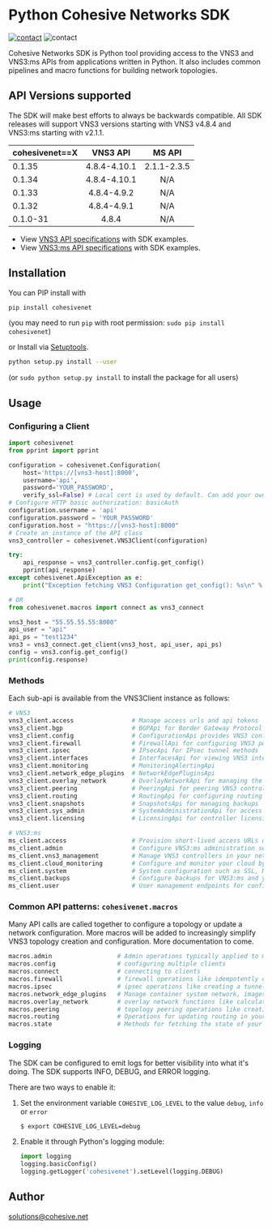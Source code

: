 # Python Cohesive Networks SDK
[![contact][contact-image]][contact-url] ![contact][python-versions-badge]

Cohesive Networks SDK is Python tool providing access to the VNS3 and VNS3:ms APIs from applications written in Python. It also includes common pipelines and macro functions for building network topologies.

## API Versions supported
The SDK will make best efforts to always be backwards compatible. All SDK releases will support VNS3 versions starting with VNS3 v4.8.4 and VNS3:ms starting with v2.1.1.

| cohesivenet==X |    VNS3 API    |     MS API     |
|----------------|:--------------:|:--------------:|
|     0.1.35     |  4.8.4-4.10.1  |   2.1.1-2.3.5  |
|     0.1.34     |  4.8.4-4.10.1  |       N/A      |    # MS SDK not implemented
|     0.1.33     |  4.8.4-4.9.2   |       N/A      |    # MS SDK not implemented
|     0.1.32     |  4.8.4-4.9.1   |       N/A      |    # MS SDK not implemented
|     0.1.0-31   |      4.8.4     |       N/A      |    # MS SDK not implemented
    
- View [VNS3 API specifications](https://docs.cohesive.net/apis/vns3/v/) with SDK examples.
- View [VNS3:ms API specifications](https://docs.cohesive.net/apis/vns3-ms/v/) with SDK examples.

## Installation

You can PIP install with

```sh
pip install cohesivenet
```
(you may need to run `pip` with root permission: `sudo pip install cohesivenet`)

or Install via [Setuptools](http://pypi.python.org/pypi/setuptools).

```sh
python setup.py install --user
```
(or `sudo python setup.py install` to install the package for all users)

## Usage

### Configuring a Client

```python
import cohesivenet
from pprint import pprint

configuration = cohesivenet.Configuration(
    host='https://[vns3-host]:8000',
    username='api',         
    password='YOUR_PASSWORD',
    verify_ssl=False) # Local cert is used by default. Can add your own cert.
# Configure HTTP basic authorization: basicAuth
configuration.username = 'api'
configuration.password = 'YOUR_PASSWORD'
configuration.host = "https://[vns3-host]:8000"
# Create an instance of the API class
vns3_controller = cohesivenet.VNS3Client(configuration)

try:
    api_response = vns3_controller.config.get_config()
    pprint(api_response)
except cohesivenet.ApiException as e:
    print("Exception fetching VNS3 Configuration get_config(): %s\n" % e)

# OR
from cohesivenet.macros import connect as vns3_connect

vns3_host = "55.55.55.55:8000"
api_user = "api"
api_ps = "test1234"
vns3 = vns3_connect.get_client(vns3_host, api_user, api_ps)
config = vns3.config.get_config()
print(config.response)
```

### Methods
Each sub-api is available from the VNS3Client instance as follows:

```python
# VNS3
vns3_client.access                # Manage access urls and api tokens
vns3_client.bgp                   # BGPApi for Border Gateway Protocol methods
vns3_client.config                # ConfigurationApi provides VNS3 config methods
vns3_client.firewall              # FirewallApi for configuring VNS3 policies
vns3_client.ipsec                 # IPsecApi for IPsec tunnel methods
vns3_client.interfaces            # InterfacesApi for viewing VNS3 interfaces
vns3_client.monitoring            # MonitoringAlertingApi
vns3_client.network_edge_plugins  # NetworkEdgePluginsApi
vns3_client.overlay_network       # OverlayNetworkApi for managing the overlay network
vns3_client.peering               # PeeringApi for peering VNS3 controllers
vns3_client.routing               # RoutingApi for configuring routing
vns3_client.snapshots             # SnapshotsApi for managing backups
vns3_client.sys_admin             # SystemAdministrationApi for access and sys admin tasks
vns3_client.licensing             # LicensingApi for controller licensing 

# VNS3:ms
ms_client.access                  # Provision short-lived access URLs or API keys for any VNS3 controller in your topology
ms_client.admin                   # Configure VNS3:ms administration settings such as LDAP integration
ms_client.vns3_management         # Manage VNS3 controllers in your network topology, automating snapshots, HA and more
ms_client.cloud_monitoring        # Configure and monitor your cloud by tracking cloud VPCs, virtual networks and VNS3 topologies
ms_client.system                  # System configuration such as SSL, NTP hosts and remote support
ms_client.backups                 # Configure backups for VNS3:ms and your controller snapshots
ms_client.user                    # User management endpoints for configuring credentials
```

### Common API patterns: `cohesivenet.macros`
Many API calls are called together to configure a topology or update a network configuration. More macros will be added to 
increasingly simplify VNS3 topology creation and configuration. More documentation to come.

```python
macros.admin                  # Admin operations typically applied to multiple controllers at once
macros.config                 # configuring multiple clients
macros.connect                # connecting to clients
macros.firewall               # firewall operations like idempotently creating full firewall
macros.ipsec                  # ipsec operations like creating a tunnel and then a route
macros.network_edge_plugins   # Manage container system network, images and running containers
macros.overlay_network        # overlay network functions like calculating network segments of the overlay
macros.peering                # topology peering operations like creating a peering mesh between controllers
macros.routing                # Operations for updating routing in your topology
macros.state                  # Methods for fetching the state of your controller(s)
```

### Logging
The SDK can be configured to emit logs for better visibility into what it's doing. The SDK supports INFO, DEBUG, and ERROR logging.

There are two ways to enable it:

1. Set the environment variable `COHESIVE_LOG_LEVEL` to the value `debug`, `info` or `error`

   ```sh
   $ export COHESIVE_LOG_LEVEL=debug
   ```

2. Enable it through Python's logging module:

   ```python
   import logging
   logging.basicConfig()
   logging.getLogger('cohesivenet').setLevel(logging.DEBUG)
   ```

## Author

solutions@cohesive.net

<!-- Markdown links -->

[contact-image]: https://img.shields.io/badge/contact-support-blue.svg?style=flat-square
[contact-url]: https://support.cohesive.net/support/home
[python-versions-badge]: https://img.shields.io/badge/python-3.5%20%7C%203.6%20%7C%203.7-blue